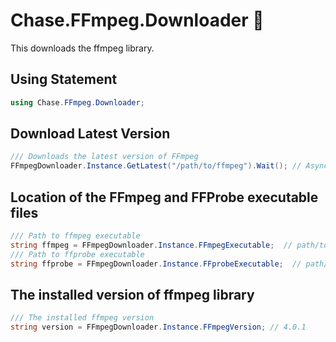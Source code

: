 # Chase.FFmpeg.Downloader 💽

This downloads the ffmpeg library.

## Using Statement
```csharp
using Chase.FFmpeg.Downloader;
```
## Download Latest Version
```csharp
/// Downloads the latest version of FFmpeg
FFmpegDownloader.Instance.GetLatest("/path/to/ffmpeg").Wait(); // Async Process
```

## Location of the FFmpeg and FFProbe executable files
```csharp
/// Path to ffmpeg executable
string ffmpeg = FFmpegDownloader.Instance.FFmpegExecutable;  // path/to/ffmpeg/ffmpeg.exe
/// Path to ffprobe executable
string ffprobe = FFmpegDownloader.Instance.FFprobeExecutable;  // path/to/ffmpeg/ffprobe.exe
```


## The installed version of ffmpeg library
```csharp
/// The installed ffmpeg version
string version = FFmpegDownloader.Instance.FFmpegVersion; // 4.0.1
```